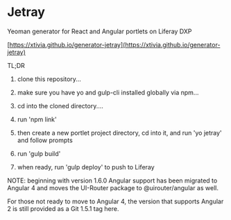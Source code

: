 # Jetray
Yeoman generator for React and Angular portlets on Liferay DXP

[https://xtivia.github.io/generator-jetray](https://xtivia.github.io/generator-jetray)

TL;DR

1. clone this repository...

2. make sure you have yo and gulp-cli installed globally via npm...

3. cd into the cloned directory....

4. run 'npm link'

5. then create a new portlet project directory, cd into it, and run 'yo jetray' and follow prompts

6. run 'gulp build' 

7. when ready, run 'gulp deploy' to push to Liferay

NOTE: beginning with version 1.6.0 Angular support has been migrated to Angular 4 and moves the UI-Router package to @uirouter/angular as well.

For those not ready to move to Angular 4, the version that supports Angular 2 is still provided
as a Git 1.5.1 tag here.

